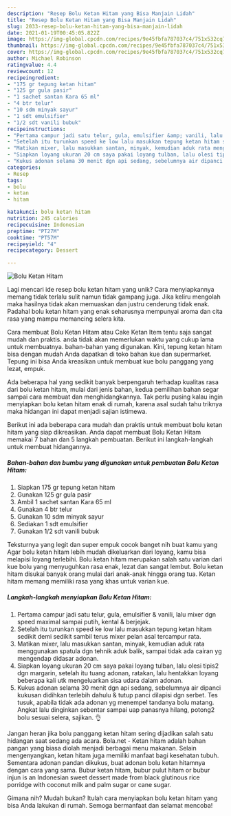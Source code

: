 ```yaml
---
description: "Resep Bolu Ketan Hitam yang Bisa Manjain Lidah"
title: "Resep Bolu Ketan Hitam yang Bisa Manjain Lidah"
slug: 2033-resep-bolu-ketan-hitam-yang-bisa-manjain-lidah
date: 2021-01-19T00:45:05.822Z
image: https://img-global.cpcdn.com/recipes/9e45fbfa787037c4/751x532cq70/bolu-ketan-hitam-foto-resep-utama.jpg
thumbnail: https://img-global.cpcdn.com/recipes/9e45fbfa787037c4/751x532cq70/bolu-ketan-hitam-foto-resep-utama.jpg
cover: https://img-global.cpcdn.com/recipes/9e45fbfa787037c4/751x532cq70/bolu-ketan-hitam-foto-resep-utama.jpg
author: Michael Robinson
ratingvalue: 4.4
reviewcount: 12
recipeingredient:
- "175 gr tepung ketan hitam"
- "125 gr gula pasir"
- "1 sachet santan Kara 65 ml"
- "4 btr telur"
- "10 sdm minyak sayur"
- "1 sdt emulsifier"
- "1/2 sdt vanili bubuk"
recipeinstructions:
- "Pertama campur jadi satu telur, gula, emulsifier &amp; vanili, lalu mixer dgn speed maximal sampai putih, kental &amp; berjejak."
- "Setelah itu turunkan speed ke low lalu masukkan tepung ketan hitam sedikit demi sedikit sambil terus mixer pelan asal tercampur rata."
- "Matikan mixer, lalu masukkan santan, minyak, kemudian aduk rata menggunakan spatula dgn tehnik aduk balik, sampai tidak ada cairan yg mengendap didasar adonan."
- "Siapkan loyang ukuran 20 cm saya pakai loyang tulban, lalu olesi tipis2 dgn margarin, setelah itu tuang adonan, ratakan, lalu hentakkan loyang beberapa kali utk mengeluarkan sisa udara dalam adonan."
- "Kukus adonan selama 30 menit dgn api sedang, sebelumnya air dipanci kukusan didihkan terlebih dahulu &amp; tutup panci dilapisi dgn serbet. Tes tusuk, apabila tidak ada adonan yg menempel tandanya bolu matang. Angkat lalu dinginkan sebentar sampai uap panasnya hilang, potong2 bolu sesuai selera, sajikan. 👌"
categories:
- Resep
tags:
- bolu
- ketan
- hitam

katakunci: bolu ketan hitam 
nutrition: 245 calories
recipecuisine: Indonesian
preptime: "PT27M"
cooktime: "PT57M"
recipeyield: "4"
recipecategory: Dessert

---
```



![Bolu Ketan Hitam](https://img-global.cpcdn.com/recipes/9e45fbfa787037c4/751x532cq70/bolu-ketan-hitam-foto-resep-utama.jpg)

Lagi mencari ide resep bolu ketan hitam yang unik? Cara menyiapkannya memang tidak terlalu sulit namun tidak gampang juga. Jika keliru mengolah maka hasilnya tidak akan memuaskan dan justru cenderung tidak enak. Padahal bolu ketan hitam yang enak seharusnya mempunyai aroma dan cita rasa yang mampu memancing selera kita.

Cara membuat Bolu Ketan Hitam atau Cake Ketan Item tentu saja sangat mudah dan praktis. anda tidak akan memerlukan waktu yang cukup lama untuk membuatnya. bahan-bahan yang digunakan. Kini, tepung ketan hitam bisa dengan mudah Anda dapatkan di toko bahan kue dan supermarket. Tepung ini bisa Anda kreasikan untuk membuat kue bolu panggang yang lezat, empuk.

Ada beberapa hal yang sedikit banyak berpengaruh terhadap kualitas rasa dari bolu ketan hitam, mulai dari jenis bahan, kedua pemilihan bahan segar sampai cara membuat dan menghidangkannya. Tak perlu pusing kalau ingin menyiapkan bolu ketan hitam enak di rumah, karena asal sudah tahu triknya maka hidangan ini dapat menjadi sajian istimewa.


Berikut ini ada beberapa cara mudah dan praktis untuk membuat bolu ketan hitam yang siap dikreasikan. Anda dapat membuat Bolu Ketan Hitam memakai 7 bahan dan 5 langkah pembuatan. Berikut ini langkah-langkah untuk membuat hidangannya.

<!--inarticleads1-->

##### Bahan-bahan dan bumbu yang digunakan untuk pembuatan Bolu Ketan Hitam:

1. Siapkan 175 gr tepung ketan hitam
1. Gunakan 125 gr gula pasir
1. Ambil 1 sachet santan Kara 65 ml
1. Gunakan 4 btr telur
1. Gunakan 10 sdm minyak sayur
1. Sediakan 1 sdt emulsifier
1. Gunakan 1/2 sdt vanili bubuk


Teksturnya yang legit dan super empuk cocok banget nih buat kamu yang Agar bolu ketan hitam lebih mudah dikeluarkan dari loyang, kamu bisa melapisi loyang terlebihi. Bolu ketan hitam merupakan salah satu varian dari kue bolu yang menyuguhkan rasa enak, lezat dan sangat lembut. Bolu ketan hitam disukai banyak orang mulai dari anak-anak hingga orang tua. Ketan hitam memang memiliki rasa yang khas untuk varian kue. 

<!--inarticleads2-->

##### Langkah-langkah menyiapkan Bolu Ketan Hitam:

1. Pertama campur jadi satu telur, gula, emulsifier &amp; vanili, lalu mixer dgn speed maximal sampai putih, kental &amp; berjejak.
1. Setelah itu turunkan speed ke low lalu masukkan tepung ketan hitam sedikit demi sedikit sambil terus mixer pelan asal tercampur rata.
1. Matikan mixer, lalu masukkan santan, minyak, kemudian aduk rata menggunakan spatula dgn tehnik aduk balik, sampai tidak ada cairan yg mengendap didasar adonan.
1. Siapkan loyang ukuran 20 cm saya pakai loyang tulban, lalu olesi tipis2 dgn margarin, setelah itu tuang adonan, ratakan, lalu hentakkan loyang beberapa kali utk mengeluarkan sisa udara dalam adonan.
1. Kukus adonan selama 30 menit dgn api sedang, sebelumnya air dipanci kukusan didihkan terlebih dahulu &amp; tutup panci dilapisi dgn serbet. Tes tusuk, apabila tidak ada adonan yg menempel tandanya bolu matang. Angkat lalu dinginkan sebentar sampai uap panasnya hilang, potong2 bolu sesuai selera, sajikan. 👌


Jangan heran jika bolu panggang ketan hitam sering dijadikan salah satu hidangan saat sedang ada acara. Bola.net - Ketan hitam adalah bahan pangan yang biasa diolah menjadi berbagai menu makanan. Selain mengenyangkan, ketan hitam juga memiliki manfaat bagi kesehatan tubuh. Sementara adonan pandan dikukus, buat adonan bolu ketan hitamnya dengan cara yang sama. Bubur ketan hitam, bubur pulut hitam or bubur injun is an Indonesian sweet dessert made from black glutinous rice porridge with coconut milk and palm sugar or cane sugar. 

Gimana nih? Mudah bukan? Itulah cara menyiapkan bolu ketan hitam yang bisa Anda lakukan di rumah. Semoga bermanfaat dan selamat mencoba!
